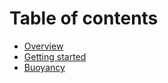 # Table of contents

* [Overview](README.md)
* [Getting started](getting-started.md)
* [Buoyancy](buoyancy.md)
